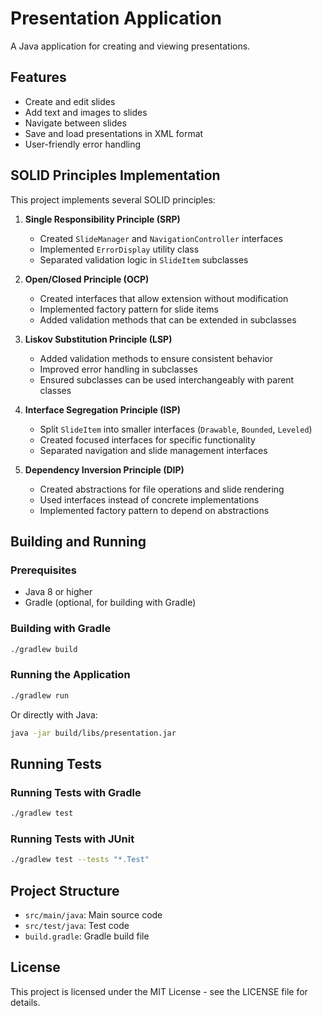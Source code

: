 # Presentation Application

A Java application for creating and viewing presentations.

## Features

- Create and edit slides
- Add text and images to slides
- Navigate between slides
- Save and load presentations in XML format
- User-friendly error handling

## SOLID Principles Implementation

This project implements several SOLID principles:

1. **Single Responsibility Principle (SRP)**
   - Created `SlideManager` and `NavigationController` interfaces
   - Implemented `ErrorDisplay` utility class
   - Separated validation logic in `SlideItem` subclasses

2. **Open/Closed Principle (OCP)**
   - Created interfaces that allow extension without modification
   - Implemented factory pattern for slide items
   - Added validation methods that can be extended in subclasses

3. **Liskov Substitution Principle (LSP)**
   - Added validation methods to ensure consistent behavior
   - Improved error handling in subclasses
   - Ensured subclasses can be used interchangeably with parent classes

4. **Interface Segregation Principle (ISP)**
   - Split `SlideItem` into smaller interfaces (`Drawable`, `Bounded`, `Leveled`)
   - Created focused interfaces for specific functionality
   - Separated navigation and slide management interfaces

5. **Dependency Inversion Principle (DIP)**
   - Created abstractions for file operations and slide rendering
   - Used interfaces instead of concrete implementations
   - Implemented factory pattern to depend on abstractions

## Building and Running

### Prerequisites

- Java 8 or higher
- Gradle (optional, for building with Gradle)

### Building with Gradle

```bash
./gradlew build
```

### Running the Application

```bash
./gradlew run
```

Or directly with Java:

```bash
java -jar build/libs/presentation.jar
```

## Running Tests

### Running Tests with Gradle

```bash
./gradlew test
```

### Running Tests with JUnit

```bash
./gradlew test --tests "*.Test"
```

## Project Structure

- `src/main/java`: Main source code
- `src/test/java`: Test code
- `build.gradle`: Gradle build file

## License

This project is licensed under the MIT License - see the LICENSE file for details.
